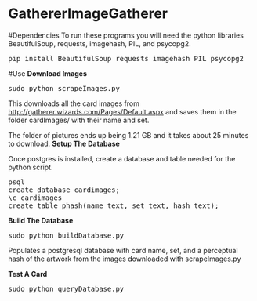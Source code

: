 # GathererImageGatherer

#Dependencies
To run these programs you will need the python libraries BeautifulSoup, requests, imagehash, PIL, and psycopg2. 
<pre>
pip install BeautifulSoup requests imagehash PIL psycopg2
</pre>
#Use
**Download Images**
<pre>
sudo python scrapeImages.py
</pre>

This downloads all the card images from http://gatherer.wizards.com/Pages/Default.aspx and saves them in the folder cardImages/ with their name and set.

The folder of pictures ends up being 1.21 GB and it takes about 25 minutes to download.
**Setup The Database**

Once postgres is installed, create a database and table needed for the python script.
<pre>
psql
create database cardimages;
\c cardimages
create table phash(name text, set text, hash text);
</pre>

**Build The Database**
<pre>
sudo python buildDatabase.py
</pre>
Populates a postgresql database with card name, set, and a perceptual hash of the artwork from the images downloaded with scrapeImages.py

**Test A Card**
<pre>
sudo python queryDatabase.py
</pre>



